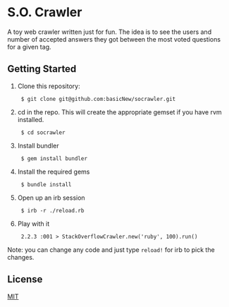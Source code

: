 # S.O. Crawler
A toy web crawler written just for fun. The idea is to see the users and number of accepted answers they got between the most voted questions for a given tag.

## Getting Started

1. Clone this repository:

        $ git clone git@github.com:basicNew/socrawler.git

2. cd in the repo. This will create the appropriate gemset if you have rvm installed.

        $ cd socrawler

3. Install bundler

        $ gem install bundler

4. Install the required gems

        $ bundle install

5. Open up an irb session

        $ irb -r ./reload.rb

6. Play with it

        2.2.3 :001 > StackOverflowCrawler.new('ruby', 100).run()

Note: you can change any code and just type `reload!` for irb to pick the changes.


## License

[MIT](http://www.opensource.org/licenses/MIT)
